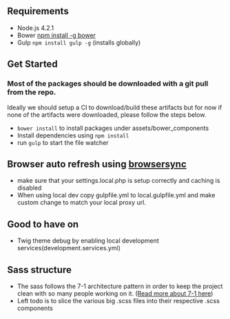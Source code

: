## Requirements
* Node.js 4.2.1
* Bower [npm install -g bower](http://bower.io/#install-bower)
* Gulp `npm install gulp -g` (installs globally)

## Get Started
### Most of the packages should be downloaded with a git pull from the repo. 
Ideally we should setup a CI to download/build these artifacts but for now if none of the artifacts were downloaded,
please follow the steps below.
* `bower install` to install packages under assets/bower_components
* Install dependencies using `npm install`
* run `gulp` to start the file watcher

## Browser auto refresh using [browsersync](https://browsersync.io)
* make sure that your settings.local.php is setup correctly and caching is disabled
* When using local dev copy gulpfile.yml to local.gulpfile.yml and make custom change to match your local proxy url.

## Good to have on
* Twig theme debug by enabling local development services(development.services.yml)

## Sass structure
* The sass follows the 7-1 architecture pattern in order to keep the project clean with so many people working on it. ([Read more about 7-1 here](https://sass-guidelin.es/#the-7-1-pattern))
* Left todo is to slice the various big .scss files into their respective .scss components
